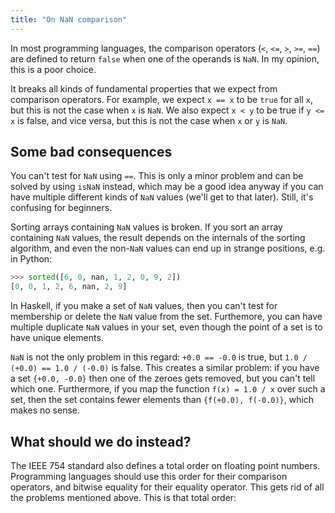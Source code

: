 ```yaml
---
title: "On NaN comparison"
---
```


In most programming languages, the comparison operators (`<`, `<=`, `>`, `>=`, `==`) are defined to return `false` when one of the operands is `NaN`. In my opinion, this is a poor choice.

It breaks all kinds of fundamental properties that we expect from comparison operators. For example, we expect `x == x` to be `true` for all `x`, but this is not the case when `x` is `NaN`. We also expect `x < y` to be true if `y <= x` is false, and vice versa, but this is not the case when `x` or `y` is `NaN`.

## Some bad consequences

You can't test for `NaN` using `==`. This is only a minor problem and can be solved by using `isNaN` instead, which may be a good idea anyway if you can have multiple different kinds of `NaN` values (we'll get to that later). Still, it's confusing for beginners.

Sorting arrays containing `NaN` values is broken. If you sort an array containing `NaN` values, the result depends on the internals of the sorting algorithm, and even the non-`NaN` values can end up in strange positions, e.g. in Python:

```python
>>> sorted([6, 0, nan, 1, 2, 0, 9, 2])
[0, 0, 1, 2, 6, nan, 2, 9]
```

In Haskell, if you make a set of `NaN` values, then you can't test for membership or delete the `NaN` value from the set. Furthemore, you can have multiple duplicate `NaN` values in your set, even though the point of a set is to have unique elements.

`NaN` is not the only problem in this regard: `+0.0 == -0.0` is true, but `1.0 / (+0.0) == 1.0 / (-0.0)` is false. This creates a similar problem: if you have a set `{+0.0, -0.0}` then one of the zeroes gets removed, but you can't tell which one. Furthermore, if you map the function `f(x) = 1.0 / x` over such a set, then the set contains fewer elements than `{f(+0.0), f(-0.0)}`, which makes no sense.

## What should we do instead?

The IEEE 754 standard also defines a total order on floating point numbers. Programming languages should use this order for their comparison operators, and bitwise equality for their equality operator. This gets rid of all the problems mentioned above.
This is that total order:

<table border="0" style="border-collapse: collapse">
    <style type="text/css" scoped>
        td, th {
          font-family: monospace;
          padding: 3px 10px;
        }

        th {
          border-bottom: 1px solid #000;
          border-top: 1px solid #000;
          background-color: #AAA;
        }

        td {
          border-bottom: 1px solid #000;
        }
    </style>
    <thead>
        <tr>
            <th>Bit Pattern</th>
            <th>Meaning</th>
        </tr>
    </thead>
    <tbody>
          <tr>
            <td>1 11111111 1yyyyyyyyyyyyyyyyyyyyyy</td>
            <td>Negative quiet NaN</td>
        </tr>
        <tr>
            <td>1 11111111 0yyyyyyyyyyyyyyyyyyyyyy</td>
            <td>Negative signaling NaN</td>
        </tr>
        <tr>
            <td>1 11111111 00000000000000000000000</td>
            <td>-Infinity</td>
        </tr>
        <tr>
            <td>1 xxxxxxxx yyyyyyyyyyyyyyyyyyyyyyy</td>
            <td>Negative number</td>
        </tr>
        <tr>
            <td>1 00000000 yyyyyyyyyyyyyyyyyyyyyyy</td>
            <td>Negative denormal</td>
        </tr>
        <tr>
            <td>1 00000000 00000000000000000000000</td>
            <td>-0</td>
        </tr>
        <tr>
            <td>0 00000000 00000000000000000000000</td>
            <td>+0</td>
        </tr>
        <tr>
            <td>0 00000000 yyyyyyyyyyyyyyyyyyyyyyy</td>
            <td>Positive denormal</td>
        </tr>
        <tr>
            <td>0 xxxxxxxx yyyyyyyyyyyyyyyyyyyyyyy</td>
            <td>Positive number</td>
        </tr>
        <tr>
            <td>0 11111111 00000000000000000000000</td>
            <td>+Infinity</td>
        </tr>
        <tr>
            <td>0 11111111 0yyyyyyyyyyyyyyyyyyyyyy</td>
            <td>Positive signaling NaN</td>
        </tr>
        <tr>
            <td>0 11111111 1yyyyyyyyyyyyyyyyyyyyyy</td>
            <td>Positive quiet NaN</td>
        </tr>
    </tbody>
</table>

<br>

[Here's how Rust implements this order](https://doc.rust-lang.org/src/core/num/f64.rs.html#1373).


## Are floats bad?

No! They get a bad rap, but floats are actually very good. Much of the criticism they receive is based on misunderstandings or poor priorities. Many of the attempts to replace them are mostly nonsense (but small floats for ML are good!).

It is important to remember that operations on floats generally return the *best possible result* given the constraints of the floating point format. For example, `1.0 / 3.0` returns the best possible approximation of `1/3` that can be represented as a float.

This means that operations on integers represented as floats are exact when the integers are not too large, because floats can represent integers exactly.

And sure, `3/10` can't be exactly represented as a float, just like `1/3` can't be exactly represented as a finite length decimal. That's just a conquence of floats being based on binary.

If you do need decimal precision up to 3 fractional digits, you can scale your floats by 1000, so that numbers up to 3 fractional digits become integers (12.345 → 12345). Then you retain the advantages of floats, but also get exact decimal precision up to 3 fractional decimal digits.

If you *really* want to represent many fractional *decimal* numbers exactly, then you should use a decimal type, not a binary type. But in *almost all* cases, that's a bad decision. You should just use floats of a given precision. We only use decimal because evolution happened to give us 10 fingers. There's nothing special about it.